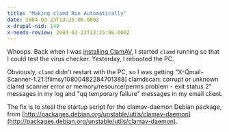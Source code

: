 ```yaml
---
title: "Making clamd Run Automatically"
date: 2004-03-23T13:25:00.000Z
x-drupal-nid: 149
x-needs-review: 2004-03-23T13:25:00.000Z
---
```

Whoops. Back when I was [installing ClamAV](http://www.differentpla.net/node/view/178), I started `clamd` running so that I could test the virus checker. Yesterday, I rebooted the PC.

Obviously, `clamd` didn't restart with the PC, so I was getting "X-Qmail-Scanner-1.21:[flimsy10800482284701388] clamdscan: corrupt or unknown clamd scanner error or memory/resource/perms problem - exit status 2" messages in my log and "qq temporary failure" messages in my email client.

The fix is to steal the startup script for the clamav-daemon Debian package, from [http://packages.debian.org/unstable/utils/clamav-daemon](http://packages.debian.org/unstable/utils/clamav-daemon).